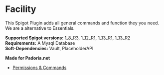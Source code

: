 # Facility
This Spigot Plugin adds all general commands and function they you need. We are a alternative to Essentials.
   
**Supported Spigot versions:** 1_8_R3, 1_12_R1, 1_13_R1, 1_13_R2   
**Requirements:** A Mysql Database   
**Soft-Dependencies:** Vault, PlaceholderAPI   
  
**Made for Padoria.net**
  
+ [Permissions & Commands](https://github.com/Zarosch/Facility/wiki/Permissions-&-Commands)
